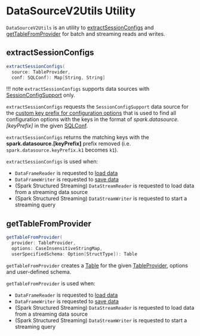 # DataSourceV2Utils Utility

`DataSourceV2Utils` is an utility to [extractSessionConfigs](#extractSessionConfigs) and [getTableFromProvider](#getTableFromProvider) for batch and streaming reads and writes.

## <span id="extractSessionConfigs"> extractSessionConfigs

```scala
extractSessionConfigs(
  source: TableProvider,
  conf: SQLConf): Map[String, String]
```

!!! note
    `extractSessionConfigs` supports data sources with [SessionConfigSupport](connector/SessionConfigSupport.md) only.

`extractSessionConfigs` requests the `SessionConfigSupport` data source for the [custom key prefix for configuration options](connector/SessionConfigSupport.md#keyPrefix) that is used to find all configuration options with the keys in the format of *spark.datasource.[keyPrefix]* in the given [SQLConf](SQLConf.md#getAllConfs).

`extractSessionConfigs` returns the matching keys with the **spark.datasource.[keyPrefix]** prefix removed (i.e. `spark.datasource.keyPrefix.k1` becomes `k1`).

`extractSessionConfigs` is used when:

* `DataFrameReader` is requested to [load data](DataFrameReader.md#load)
* `DataFrameWriter` is requested to [save data](DataFrameWriter.md#save)
* (Spark Structured Streaming) `DataStreamReader` is requested to load data from a streaming data source
* (Spark Structured Streaming) `DataStreamWriter` is requested to start a streaming query

## <span id="getTableFromProvider"> getTableFromProvider

```scala
getTableFromProvider(
  provider: TableProvider,
  options: CaseInsensitiveStringMap,
  userSpecifiedSchema: Option[StructType]): Table
```

`getTableFromProvider` creates a [Table](connector/Table.md) for the given [TableProvider](connector/TableProvider.md), options and user-defined schema.

`getTableFromProvider` is used when:

* `DataFrameReader` is requested to [load data](DataFrameReader.md#load)
* `DataFrameWriter` is requested to [save data](DataFrameWriter.md#save)
* (Spark Structured Streaming) `DataStreamReader` is requested to load data from a streaming data source
* (Spark Structured Streaming) `DataStreamWriter` is requested to start a streaming query
